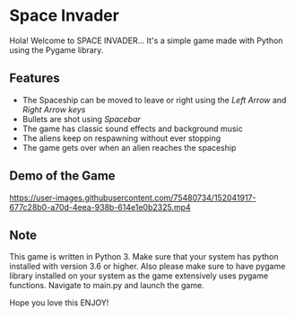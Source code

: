 <h1>Space Invader</h1>

Hola! Welcome to SPACE INVADER...
It's a simple game made with Python using the Pygame library.


<h2>Features</h2>

* The Spaceship can be moved to leave or right using the _Left Arrow_ and _Right Arrow keys_
* Bullets are shot using _Spacebar_
* The game has classic sound effects and background music
* The aliens keep on respawning without ever stopping
* The game gets over when an alien reaches the spaceship

<h2>Demo of the Game</h2>


https://user-images.githubusercontent.com/75480734/152041917-677c28b0-a70d-4eea-938b-614e1e0b2325.mp4


<h2>Note</h2>

This game is written in Python 3. Make sure that your system has python installed with version 3.6 or higher. 
Also please make sure to have pygame library installed on your system as the game extensively uses pygame functions.
Navigate to main.py and launch the game.

Hope you love this 
ENJOY!
